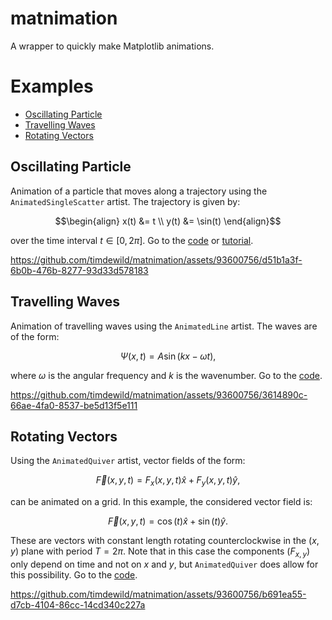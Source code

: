 # matnimation

A wrapper to quickly make Matplotlib animations. 

# Examples
- [Oscillating Particle](#oscillating-particle)
- [Travelling Waves](#travelling-waves)
- [Rotating Vectors](#rotating-vectors)

## Oscillating Particle
Animation of a particle that moves along a trajectory using the `AnimatedSingleScatter` artist. The trajectory is given by:
```math
\begin{align}
x(t) &= t \\
y(t) &= \sin(t)
\end{align}
```
over the time interval $t\in [0,2\pi]$. Go to the [code](examples/oscillating_particle/oscillating_particle.ipynb) or [tutorial](examples/oscillating_particle/tutorial_oscillating_particle.md). 

https://github.com/timdewild/matnimation/assets/93600756/d51b1a3f-6b0b-476b-8277-93d33d578183

## Travelling Waves
Animation of travelling waves using the `AnimatedLine` artist. The waves are of the form:
```math
\begin{equation}
\Psi(x,t) = A\sin(kx-\omega t),
\end{equation}
```
where $\omega$ is the angular frequency and $k$ is the wavenumber. Go to the [code](examples/travelling_waves/travelling_waves.py). 

https://github.com/timdewild/matnimation/assets/93600756/3614890c-66ae-4fa0-8537-be5d13f5e111

## Rotating Vectors
Using the `AnimatedQuiver` artist, vector fields of the form:
```math
\begin{equation}
\vec{F}(x,y,t) = F_x(x,y,t)\hat{x} + F_y(x,y,t)\hat{y},
\end{equation}
```
can be animated on a grid. In this example, the considered vector field is:
```math
\begin{equation}
\vec{F}(x,y,t) = \cos(t)\hat{x} + \sin(t)\hat{y}.
\end{equation}
```
These are vectors with constant length rotating counterclockwise in the $(x,y)$ plane with period $T=2\pi$. 
Note that in this case the components ($F_{x,y}$) only depend on time and not on $x$ and $y$, but `AnimatedQuiver` does allow for this possibility. Go to the [code](examples/rotating_vectors/rotating_vectors.py). 

https://github.com/timdewild/matnimation/assets/93600756/b691ea55-d7cb-4104-86cc-14cd340c227a